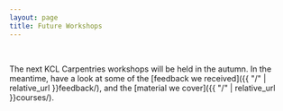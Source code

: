 ```yaml
---
layout: page
title: Future Workshops
---
```


<br/>

<!-- We are currently planning the Carpentries-like workshops below.
Please note that, when the sign up link is not available, dates are provisional, and more information will be available soon. <br/>

#### *Abbreviations:*
* *SWC: Software Carpentries*
* *LC: Library Carpentries*
* *DC: Data Carpentries* -->

The next KCL Carpentries workshops will be held in the autumn. 
In the meantime, have a look at some of the [feedback we received]({{ "/" | relative_url }}feedback/), and the [material we cover]({{ "/" | relative_url }}courses/).









